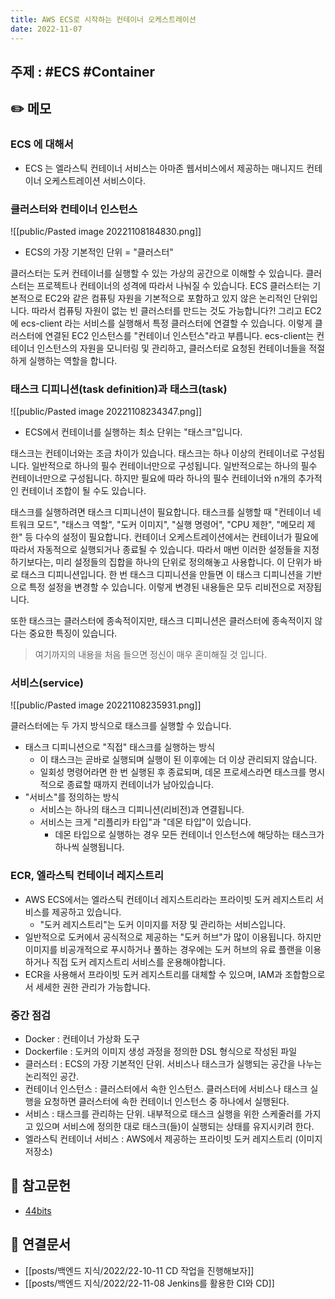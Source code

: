 ```yaml
---
title: AWS ECS로 시작하는 컨테이너 오케스트레이션
date: 2022-11-07
---
```


## 주제 : #ECS #Container

## ✏️ 메모

### ECS 에 대해서

- ECS 는 엘라스틱 컨테이너 서비스는 아마존 웹서비스에서 제공하는 매니지드 컨테이너 오케스트레이션 서비스이다.

### 클러스터와 컨테이너 인스턴스

![[public/Pasted image 20221108184830.png]]

- ECS의 가장 기본적인 단위 = "클러스터"

클러스터는 도커 컨테이너를 실행할 수 있는 가상의 공간으로 이해할 수 있습니다. 클러스터는 프로젝트나 컨테이너의 성격에 따라서 나눠질 수 있습니다. ECS 클러스터는 기본적으로 EC2와 같은 컴퓨팅 자원을 기본적으로 포함하고 있지 않은 논리적인 단위입니다. 따라서 컴퓨팅 자원이 없는 빈 클러스터를 만드는 것도 가능합니다?! 그리고 EC2에 ecs-client 라는 서비스를 실행해서 특정 클러스터에 연결할 수 있습니다. 이렇게 클러스터에 연결된 EC2 인스턴스를 "컨테이너 인스턴스"라고 부릅니다. ecs-client는 컨테이너 인스턴스의 자원을 모니터링 및 관리하고, 클러스터로 요청된 컨테이너들을 적절하게 실행하는 역할을 합니다.

### 태스크 디피니션(task definition)과 태스크(task)

![[public/Pasted image 20221108234347.png]]

- ECS에서 컨테이너를 실행하는 최소 단위는 "태스크"입니다.

태스크는 컨테이너와는 조금 차이가 있습니다. 태스크는 하나 이상의 컨테이너로 구성됩니다. 일반적으로 하나의 필수 컨테이너만으로 구성됩니다. 일반적으로는 하나의 필수 컨테이너만으로 구성됩니다. 하지만 필요에 따라 하나의 필수 컨테이너와 n개의 추가적인 컨테이너 조합이 될 수도 있습니다.

태스크를 실행하려면 태스크 디피니션이 필요합니다. 태스크를 실행할 때 "컨테이너 네트워크 모드", "태스크 역할", "도커 이미지", "실행 명령어", "CPU 제한", "메모리 제한" 등 다수의 설정이 필요합니다. 컨테이너 오케스트레이션에서는 컨테이너가 필요에 따라서 자동적으로 실행되거나 종료될 수 있습니다. 따라서 매번 이러한 설정들을 지정하기보다는, 미리 설정들의 집합을 하나의 단위로 정의해놓고 사용합니다. 이 단위가 바로 태스크 디피니션입니다. 한 번 태스크 디피니션을 만들면 이 태스크 디피니션을 기반으로 특정 설정을 변경할 수 있습니다. 이렇게 변경된 내용들은 모두 리비전으로 저장됩니다.

또한 태스크는 클러스터에 종속적이지만, 태스크 디피니션은 클러스터에 종속적이지 않다는 중요한 특징이 있습니다.

> 여기까지의 내용을 처음 들으면 정신이 매우 혼미해질 것 입니다.

### 서비스(service)

![[public/Pasted image 20221108235931.png]]

클러스터에는 두 가지 방식으로 태스크를 실행할 수 있습니다.

- 태스크 디피니션으로 "직접" 태스크를 실행하는 방식
  - 이 태스크는 곧바로 실행되며 실행이 된 이후에는 더 이상 관리되지 않습니다.
  - 일회성 명령어라면 한 번 실행된 후 종료되며, 데몬 프로세스라면 태스크를 명시적으로 종료할 때까지 컨테이너가 남아있습니다.
- "서비스"를 정의하는 방식
  - 서비스는 하나의 태스크 디피니션(리비전)과 연결됩니다.
  - 서비스는 크게 "리플리카 타입"과 "데몬 타입"이 있습니다.
    - 데몬 타입으로 실행하는 경우 모든 컨테이너 인스턴스에 해당하는 태스크가 하나씩 실행됩니다.

### ECR, 엘라스틱 컨테이너 레지스트리

- AWS ECS에서는 엘라스틱 컨테이너 레지스트리라는 프라이빗 도커 레지스트리 서비스를 제공하고 있습니다.
  - "도커 레지스트리"는 도커 이미지를 저장 및 관리하는 서비스입니다.
- 일반적으로 도커에서 공식적으로 제공하는 "도커 허브"가 많이 이용됩니다. 하지만 이미지를 비공개적으로 푸시하거나 풀하는 경우에는 도커 허브의 유료 플랜을 이용하거나 직접 도커 레지스트리 서비스를 운용해야합니다.
- ECR을 사용해서 프라이빗 도커 레지스트리를 대체할 수 있으며, IAM과 조합함으로서 세세한 권한 관리가 가능합니다.

### 중간 점검

- Docker : 컨테이너 가상화 도구
- Dockerfile : 도커의 이미지 생성 과정을 정의한 DSL 형식으로 작성된 파일
- 클러스터 : ECS의 가장 기본적인 단위. 서비스나 태스크가 실행되는 공간을 나누는 논리적인 공간.
- 컨테이너 인스턴스 : 클러스터에서 속한 인스턴스. 클러스터에 서비스나 태스크 실행을 요청하면 클러스터에 속한 컨테이너 인스턴스 중 하나에서 실행된다.
- 서비스 : 태스크를 관리하는 단위. 내부적으로 태스크 실행을 위한 스케줄러를 가지고 있으며 서비스에 정의한 대로 태스크(들)이 실행되는 상태를 유지시키려 한다.
- 엘라스틱 컨테이너 서비스 : AWS에서 제공하는 프라이빗 도커 레지스트리 (이미지 저장소)

## 🔗 참고문헌

- [44bits](https://www.44bits.io/ko/post/container-orchestration-101-with-docker-and-aws-elastic-container-service#ecs-%ED%8A%9C%ED%86%A0%EB%A6%AC%EC%96%BC)

## 🔗 연결문서

- [[posts/백엔드 지식/2022/22-10-11 CD 작업을 진행해보자]]
- [[posts/백엔드 지식/2022/22-11-08 Jenkins를 활용한 CI와 CD]]
